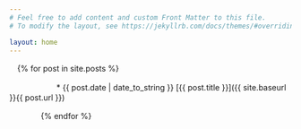 ```yaml
---
# Feel free to add content and custom Front Matter to this file.
# To modify the layout, see https://jekyllrb.com/docs/themes/#overriding-theme-defaults

layout: home
---
```


　{% for post in site.posts %}

　　　　　　* {{ post.date | date_to_string }} [{{ post.title }}]({{ site.baseurl }}{{ post.url }})

　　　　{% endfor %}